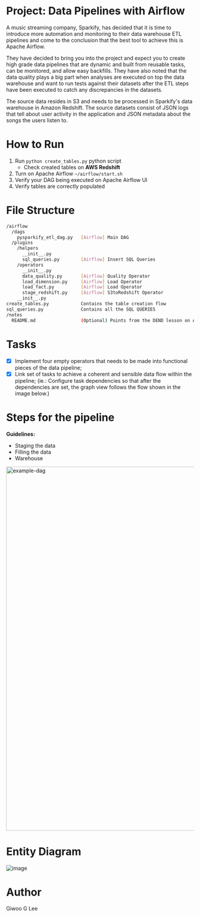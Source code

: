 # Project: Data Pipelines with Airflow

A music streaming company, Sparkify, has decided that it is time to introduce more automation and monitoring to their data warehouse ETL pipelines and come to the conclusion that the best tool to achieve this is Apache Airflow.

They have decided to bring you into the project and expect you to create high grade data pipelines that are dynamic and built from reusable tasks, can be monitored, and allow easy backfills. They have also noted that the data quality plays a big part when analyses are executed on top the data warehouse and want to run tests against their datasets after the ETL steps have been executed to catch any discrepancies in the datasets.

The source data resides in S3 and needs to be processed in Sparkify's data warehouse in Amazon Redshift. The source datasets consist of JSON logs that tell about user activity in the application and JSON metadata about the songs the users listen to.

# How to Run

1. Run `python create_tables.py` python script
   - Check created tables on **AWS Redshift**
2. Turn on Apache Airflow `~/airflow/start.sh`
3. Verify your DAG being executed on Apache Airflow UI
4. Verify tables are correctly populated

# File Structure

```sh
/airflow
  /dags
    pysparkify_etl_dag.py   [Airflow] Main DAG
  /plugins
    /helpers
      __init__.py
      sql_queries.py        [Airflow] Insert SQL Queries
    /operators
      __init__.py
      data_quality.py       [Airflow] Quality Operator
      load_dimension.py     [Airflow] Load Operator
      load_fact.py          [Airflow] Load Operator
      stage_redshift.py     [Airflow] S3toRedshift Operator
    __init__.py
create_tables.py            Contains the table creation flow
sql_queries.py              Contains all the SQL QUERIES
/notes
  README.md                 (Optional) Points from the DEND lesson on Airflow
```

# Tasks

- [x] Implement four empty operators that needs to be made into functional pieces of the data pipeline;
- [x] Link set of tasks to achieve a coherent and sensible data flow within the pipeline; (ie.: Configure task dependencies so that after the dependencies are set, the graph view follows the flow shown in the image below.)

# Steps for the pipeline

**Guidelines:**

- Staging the data
- Filling the data
- Warehouse

<img width="977" alt="example-dag" src="https://user-images.githubusercontent.com/81280674/125157628-17cc8700-e1a7-11eb-921c-d80c2d78b65b.png">

# Entity Diagram

![image](https://user-images.githubusercontent.com/81280674/122728605-45629680-d2b3-11eb-8fd0-151e2c5a8bb3.png)

# Author

Giwoo G Lee
